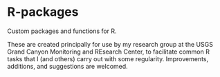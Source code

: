 # R-packages
Custom packages and functions for R.

These are created principally for use by my research group at the USGS Grand Canyon Monitoring and REsearch Center, to facilitate common R tasks that I (and others) carry out with some regularity. Improvements, additions, and suggestions are welcomed.
